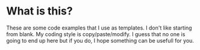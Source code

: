 # What is this?
These are some code examples that I use as templates. I don't like starting from blank. My coding style is copy/paste/modify.
I guess that no one is going to end up here but if you do, I hope something can be usefull for you.
